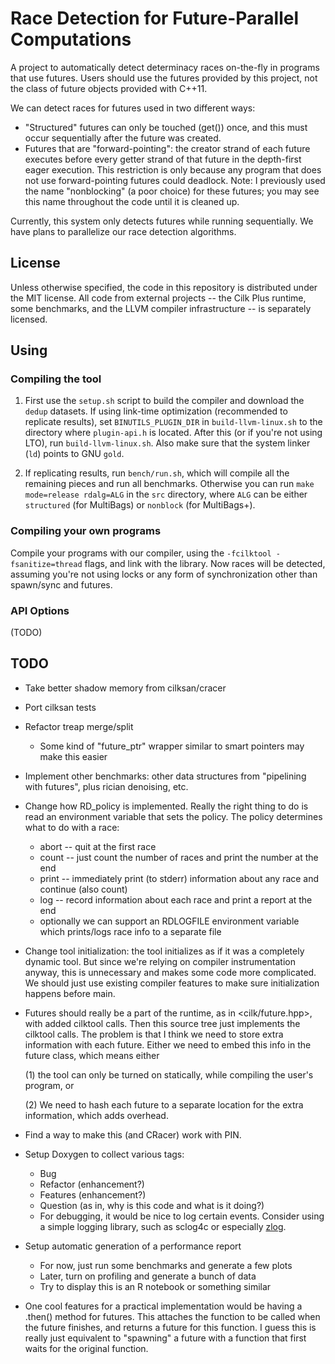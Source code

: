 # Race Detection for Future-Parallel Computations

A project to automatically detect determinacy races on-the-fly in
programs that use futures. Users should use the futures provided by
this project, not the class of future objects provided with C++11.


We can detect races for futures used in two different ways:

* "Structured" futures can only be touched (get()) once, and this
      must occur sequentially after the future was created.
* Futures that are "forward-pointing": the creator strand of each
  future executes before every getter strand of that future in the
  depth-first eager execution. This restriction is only because any
  program that does not use forward-pointing futures could
  deadlock. Note: I previously used the name "nonblocking" (a poor
  choice) for these futures; you may see this name throughout the code
  until it is cleaned up.

Currently, this system only detects futures while running
sequentially. We have plans to parallelize our race detection
algorithms.

## License

Unless otherwise specified, the code in this repository is distributed
under the MIT license. All code from external projects -- the Cilk
Plus runtime, some benchmarks, and the LLVM compiler infrastructure --
is separately licensed.

## Using

### Compiling the tool

1. First use the `setup.sh` script to build the compiler and download
   the `dedup` datasets. If using link-time optimization (recommended
   to replicate results), set `BINUTILS_PLUGIN_DIR` in
   `build-llvm-linux.sh` to the directory where `plugin-api.h` is
   located. After this (or if you're not using LTO), run
   `build-llvm-linux.sh`. Also make sure that the system linker (`ld`)
   points to GNU `gold`.

2. If replicating results, run `bench/run.sh`, which will compile all
   the remaining pieces and run all benchmarks. Otherwise you can run
   `make mode=release rdalg=ALG` in the `src` directory, where `ALG`
   can be either `structured` (for MultiBags) or `nonblock` (for
   MultiBags+).

### Compiling your own programs

Compile your programs with our compiler, using the `-fcilktool
-fsanitize=thread` flags, and link with the library. Now races will be
detected, assuming you're not using locks or any form of
synchronization other than spawn/sync and futures.

### API Options

(TODO)

## TODO

* Take better shadow memory from cilksan/cracer

* Port cilksan tests

* Refactor treap merge/split
  * Some kind of "future_ptr" wrapper similar to smart pointers may make this easier

* Implement other benchmarks: other data structures from "pipelining
  with futures", plus rician denoising, etc.

* Change how RD_policy is implemented. Really the right thing to do is read an environment variable that sets the policy. The policy determines what to do with a race: 
  * abort -- quit at the first race
  * count -- just count the number of races and print the number at
    the end
  * print -- immediately print (to stderr) information about any race
    and continue (also count)
  * log -- record information about each race and print a report at the end
  * optionally we can support an RDLOGFILE environment variable which
    prints/logs race info to a separate file

* Change tool initialization: the tool initializes as if it was a
  completely dynamic tool. But since we're relying on compiler
  instrumentation anyway, this is unnecessary and makes some code more
  complicated. We should just use existing compiler features to make
  sure initialization happens before main.

* Futures should really be a part of the runtime, as in
  <cilk/future.hpp>, with added cilktool calls. Then this source tree
  just implements the cilktool calls. The problem is that I think we
  need to store extra information with each future. Either we need to
  embed this info in the future class, which means either

  (1) the tool can only be turned on statically, while compiling the
  user's program, or

  (2) We need to hash each future to a separate location for the extra
  information, which adds overhead.

* Find a way to make this (and CRacer) work with PIN.

* Setup Doxygen to collect various tags:
  * Bug
  * Refactor (enhancement?)
  * Features (enhancement?)
  * Question (as in, why is this code and what is it doing?)
  * For debugging, it would be nice to log certain events. Consider
  using a simple logging library, such as sclog4c or
  especially [zlog](https://github.com/HardySimpson/zlog).

* Setup automatic generation of a performance report
  * For now, just run some benchmarks and generate a few plots
  * Later, turn on profiling and generate a bunch of data
  * Try to display this is an R notebook or something similar

* One cool features for a practical implementation would be having a
  .then() method for futures. This attaches the function to be called
  when the future finishes, and returns a future for this function. I
  guess this is really just equivalent to "spawning" a future with a
  function that first waits for the original function.
